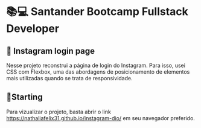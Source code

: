 # 📚💻 Santander Bootcamp Fullstack Developer
## 📱 Instagram login page

Nesse projeto reconstrui a página de login do Instagram. Para isso, usei CSS com Flexbox, 
uma das abordagens de posicionamento de elementos mais utilizadas quando se trata de responsividade.

## 🚀Starting
Para vizualizar o projeto, basta abrir o link https://nathaliafelix31.github.io/instagram-dio/ em seu navegador preferido.
